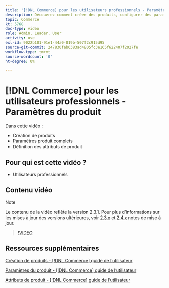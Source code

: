 ```yaml
---
title: '[!DNL Commerce] pour les utilisateurs professionnels - Paramètres du produit'
description: Découvrez comment créer des produits, configurer des paramètres et utiliser des attributs.
topic: Commerce
kt: 5768
doc-type: video
role: Admin, Leader, User
activity: use
exl-id: 9022b101-91e1-44a0-819b-507f2c915d95
source-git-commit: 247830fab6383ad4805fc3e165f622407f2027fe
workflow-type: tm+mt
source-wordcount: '0'
ht-degree: 0%

---
```


# [!DNL Commerce] pour les utilisateurs professionnels - Paramètres du produit

Dans cette vidéo :

- Création de produits
- Paramètres produit complets
- Définition des attributs de produit

## Pour qui est cette vidéo ?

- Utilisateurs professionnels

## Contenu vidéo

>[!NOTE]
>
>Le contenu de la vidéo reflète la version 2.3.1. Pour plus d’informations sur les mises à jour des versions ultérieures, voir [ 2.3.x](https://devdocs.magento.com/guides/v2.3/release-notes/bk-release-notes.html) et [2.4.x](https://devdocs.magento.com/guides/v2.4/release-notes/bk-release-notes.html) notes de mise à jour.

>[!VIDEO](https://video.tv.adobe.com/v/35953?quality=12&learn=on)

## Ressources supplémentaires

[Création de produits - [!DNL Commerce] guide de l’utilisateur](https://docs.magento.com/user-guide/catalog/product-create.html)

[Paramètres du produit - [!DNL Commerce] guide de l’utilisateur](https://docs.magento.com/user-guide/catalog/settings.html)

[Attributs de produit - [!DNL Commerce] guide de l’utilisateur](https://docs.magento.com/user-guide/catalog/product-attributes.html)
